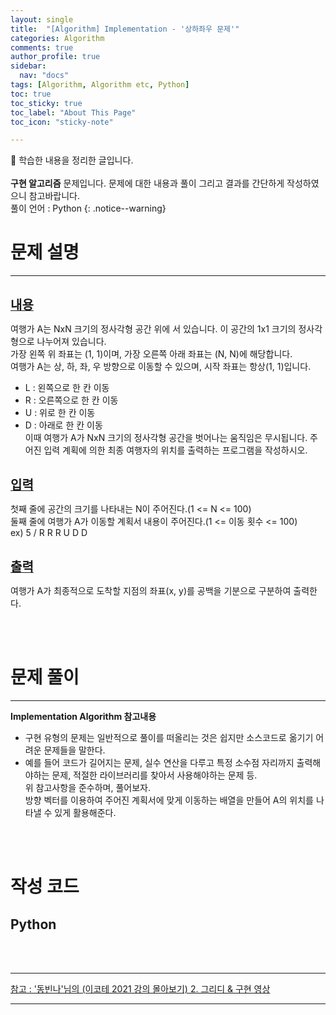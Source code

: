```yaml
---
layout: single
title:  "[Algorithm] Implementation - '상하좌우 문제'" 
categories: Algorithm
comments: true
author_profile: true
sidebar:
  nav: "docs"
tags: [Algorithm, Algorithm etc, Python]
toc: true
toc_sticky: true
toc_label: "About This Page"
toc_icon: "sticky-note"

---
```


📣 학습한 내용을 정리한 글입니다. <br>
<br>
**구현 알고리즘** 문제입니다. 문제에 대한 내용과 풀이 그리고 결과를 간단하게 작성하였으니 참고바랍니다.  
풀이 언어 : Python
{: .notice--warning}

# 문제 설명

---

<br>
<b><u><span style="font-size:20px">내용</span></u></b>

여행가 A는 NxN 크기의 정사각형 공간 위에 서 있습니다. 이 공간의 1x1 크기의 정사각형으로 나누어져 있습니다.  
가장 왼쪽 위 좌표는 (1, 1)이며, 가장 오른쪽 아래 좌표는 (N, N)에 해당합니다.  
여행가 A는 상, 하, 좌, 우 방향으로 이동할 수 있으며, 시작 좌표는 항상(1, 1)입니다.
- L : 왼쪽으로 한 칸 이동
- R : 오른쪽으로 한 칸 이동
- U : 위로 한 칸 이동
- D : 아래로 한 칸 이동<br>
이때 여행가 A가 NxN 크기의 정사각형 공간을 벗어나는 움직임은 무시됩니다. 주어진 입력 계획에 의한 최종 여행자의 위치를 출력하는 프로그램을 작성하시오.

<br>
<b><u><span style="font-size:20px">입력</span></u></b>

첫째 줄에 공간의 크기를 나타내는 N이 주어진다.(1 <= N <= 100)  
둘째 줄에 여행가 A가 이동할 계획서 내용이 주어진다.(1 <= 이동 횟수 <= 100)  
ex) 5 / R R R U D D


<br>
<b><u><span style="font-size:20px">출력</span></u></b>

여행가 A가 최종적으로 도착할 지점의 좌표(x, y)를 공백을 기분으로 구분하여 출력한다.

<br>
<br>

# 문제 풀이

---

**Implementation Algorithm 참고내용**
- 구현 유형의 문제는 일반적으로 풀이를 떠올리는 것은 쉽지만 소스코드로 옮기기 어려운 문제들을 말한다.<br>
- 예를 들어 코드가 길어지는 문제, 실수 연산을 다루고 특정 소수점 자리까지 출력해야하는 문제, 적절한 라이브러리를 찾아서 사용해야하는 문제 등.<br>
위 참고사항을 준수하며, 풀어보자.<br>
방향 벡터를 이용하여 주어진 계획서에 맞게 이동하는 배열을 만들어 A의 위치를 나타낼 수 있게 활용해준다.
<br>
<br>

# 작성 코드

## Python

<script src="https://gist.github.com/easyoung-lee/8991486f210d2a8a78927f9b9b708744.js"></script>

<br>
<br>

---
[참고 : '동빈나'님의 (이코테 2021 강의 몰아보기) 2. 그리디 & 구현 영상](https://www.youtube.com/watch?v=2zjoKjt97vQ&list=PLRx0vPvlEmdAghTr5mXQxGpHjWqSz0dgC&index=2)

---
